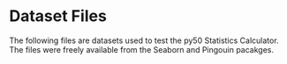 # Dataset Files

The following files are datasets used to test the py50 Statistics Calculator. The files were freely available from the
Seaborn and Pingouin pacakges. 